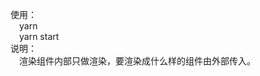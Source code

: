 使用：  
    &ensp;&ensp;yarn  
    &ensp;&ensp;yarn start  
说明：  
    &ensp;&ensp;渲染组件内部只做渲染，要渲染成什么样的组件由外部传入。
    
